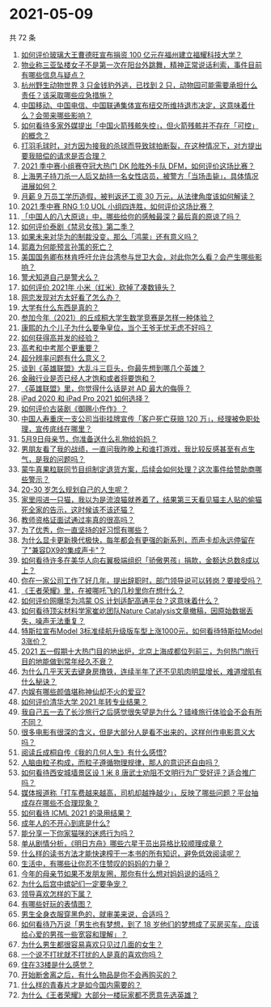 # 2021-05-09

共 72 条

<!-- BEGIN -->
<!-- 最后更新时间 Sun May 09 2021 09:53:23 GMT+0800 (China Standard Time) -->

1. [如何评价玻璃大王曹德旺宣布捐资 100
   亿元在福州建立福耀科技大学？](https://www.zhihu.com/question/457562649)
2. [物业称三亚坠楼女子不是第一次在阳台外跳舞，精神正常说话利索，事件目前有哪些信息与疑点？](https://www.zhihu.com/question/458317199)
3. [杭州野生动物世界 3 只金钱豹外逃，已找到 2
   只，动物园可能需要承担什么责任？该采取哪些应急措施？](https://www.zhihu.com/question/458351546)
4. [中国移动、中国电信、中国联通集体宣布纽交所维持退市决定，这意味着什么？会带来哪些影响？](https://www.zhihu.com/question/458322456)
5. [如何看待多家外媒提出「中国火箭残骸失控」，但火箭残骸并不存在「可控」的概念？](https://www.zhihu.com/question/458384867)
6. [打羽毛球时，对方因为接我的杀球而导致球拍断裂，在这种情况下，对方提出要我赔偿的请求是否合理？](https://www.zhihu.com/question/458085942)
7. [2021 季中赛小组赛夺冠大热门 DK 险胜外卡队
   DFM，如何评价这场比赛？](https://www.zhihu.com/question/458430509)
8. [上海男子持刀杀一人后又劫持一名女性店员，被警方「当场击毙」，具体情况进展如何？](https://www.zhihu.com/question/458381524)
9. [月薪 9 万员工学历造假，被判返还工资 30
   万元，从法律角度该如何解读？](https://www.zhihu.com/question/458409677)
10. [2021 季中赛 RNG 1:0 UOL
    小组四连胜，如何评价这场比赛？](https://www.zhihu.com/question/458401089)
11. [「中国人的八大原谅」中，哪些给你的感触最深？最后真的原谅了吗？](https://www.zhihu.com/question/458322564)
12. [如何评价泰剧《禁忌女孩》第二季？](https://www.zhihu.com/question/458258491)
13. [如果未来对华为的制裁没变，那么「鸿蒙」还有意义吗？](https://www.zhihu.com/question/458261749)
14. [郭嘉为何能预言孙策的死亡？](https://www.zhihu.com/question/23022586)
15. [美国国务卿布林肯呼吁允许台湾参与世卫大会，对此你怎么看？会产生哪些影响？](https://www.zhihu.com/question/458323936)
16. [警犬知道自己是警犬么？](https://www.zhihu.com/question/286005319)
17. [如何评价 2021年 小米（红米）砍掉了凑数镜头？](https://www.zhihu.com/question/458171647)
18. [网恋发现对方太好看了怎么办？](https://www.zhihu.com/question/441357680)
19. [大学有什么东西是真的？](https://www.zhihu.com/question/430807321)
20. [参加今年（2021）的丘成桐大学生数学竞赛是怎样一种体验？](https://www.zhihu.com/question/458309120)
21. [康熙的九个儿子为什么要争皇位，当个王爷无忧无虑不好吗？](https://www.zhihu.com/question/359062106)
22. [如何获得高并发的经验？](https://www.zhihu.com/question/40609661)
23. [高考和中考那个更重要？](https://www.zhihu.com/question/450457099)
24. [超分辨率问题有什么意义？](https://www.zhihu.com/question/458035789)
25. [谈到《英雄联盟》大乱斗三巨头，你最先想到哪几个英雄？](https://www.zhihu.com/question/457624791)
26. [金融行业是否已经人才饱和或者将要饱和？](https://www.zhihu.com/question/267950320)
27. [《英雄联盟》里，你觉得什么话是对 AD 最大的侮辱？](https://www.zhihu.com/question/457722320)
28. [iPad 2020 和 iPad Pro 2021 如何选择？](https://www.zhihu.com/question/458086760)
29. [如何评价古装剧《御赐小仵作》？](https://www.zhihu.com/question/457117887)
30. [中国人寿重庆一支公司当街挂牌宣传「客户死亡获赔 120
    万」，经理被免职处理，宣传底线在哪里？](https://www.zhihu.com/question/458335443)
31. [5月9日母亲节，你准备送什么礼物给妈妈？](https://www.zhihu.com/question/458238204)
32. [男朋友看了我的战绩，一直问我昨晚上和谁打游戏，我比较反感甚至有点生气，是我的问题吗？](https://www.zhihu.com/question/457084853)
33. [蒙牛真果粒联同节目组制定退货方案，后续会如何处理？这次事件给赞助商哪些警示？](https://www.zhihu.com/question/458355922)
34. [20-30 岁怎么规划自己的人生呢？](https://www.zhihu.com/question/303781246)
35. [家里闯进一只猫，我以为是流浪猫就养着了，结果第三天看见猫主人贴的偷猫死全家的告示，这时候该不该还猫？](https://www.zhihu.com/question/458067326)
36. [教师资格证面试通过率真的很高吗？](https://www.zhihu.com/question/435289719)
37. [为了优秀，你一直坚持的好习惯有哪些？](https://www.zhihu.com/question/452488029)
38. [为什么显卡更新换代极快，每年都会有更强的新系列，而声卡却永远停留在了"兼容DX9的集成声卡"？](https://www.zhihu.com/question/458007412)
39. [如何看待许多在美华人向右翼极端组织「骄傲男孩」捐款，金额达总数8成以上？](https://www.zhihu.com/question/458277293)
40. [你在一家公司工作了好几年，提出辞职时，部门领导说可以转岗？要接受吗？](https://www.zhihu.com/question/454570545)
41. [《王者荣耀》里，在被哪吒飞的几秒里你在想什么？](https://www.zhihu.com/question/457960562)
42. [如何评价网曝华为鸿蒙 OS 计划适配高通平台？这意味着什么？](https://www.zhihu.com/question/458227978)
43. [如何看待顶尖材料学家崔屹团队Nature
    Catalysis文章撤稿，因原始数据丢失，噪声无法重复？](https://www.zhihu.com/question/458152727)
44. [特斯拉宣布Model 3标准续航升级版车型上涨1000元，如何看待特斯拉Model
    3涨价？](https://www.zhihu.com/question/458323631)
45. [2021
    五一假期十大热门目的地出炉，北京上海成都位列前三，为何热门旅行目的地能做到常年经久不衰？](https://www.zhihu.com/question/458249774)
46. [为什么几乎天天去键身房撸铁，连续半年了还不见肌肉明显增长，难道增肌有什么秘诀？](https://www.zhihu.com/question/344778141)
47. [内娱有哪些颜值堪称神仙却不火的爱豆?](https://www.zhihu.com/question/439659001)
48. [如何评价清华大学 2021 年转专业结果？](https://www.zhihu.com/question/455564234)
49. [我自己五一去了长沙旅行之后感觉很失望是为什么？错峰旅行体验会不会有所不同？](https://www.zhihu.com/question/458141426)
50. [很多电影有很深的含义，但是大部分人是看不出来的，这样创作电影意义大吗？](https://www.zhihu.com/question/438741204)
51. [阅读丘成桐自传《我的几何人生》有什么感悟?](https://www.zhihu.com/question/452153948)
52. [人脑由粒子构成，而粒子遵循物理规律，那人的意识还自由吗？](https://www.zhihu.com/question/450868629)
53. [如何看待西安城墙景区设 1 米 8
    唐武士劝阻不文明行为广受好评？适合推广吗？](https://www.zhihu.com/question/458013084)
54. [媒体报道称「打车费越来越高，司机却越挣越少」，反映了哪些问题？平台抽成存在哪些不合理现象？](https://www.zhihu.com/question/458224652)
55. [如何看待 ICML 2021 的录用结果？](https://www.zhihu.com/question/458018028)
56. [成年人的不开心到底是什么?](https://www.zhihu.com/question/457811806)
57. [能分享一下你家猫咪的迷惑行为吗？](https://www.zhihu.com/question/457690584)
58. [单从剧情分析，《明日方舟》哪些六星干员出异格比较顺理成章？](https://www.zhihu.com/question/458079671)
59. [什么样的读书方法才能快速榨干一本书的所有知识，避免低效阅读呢？](https://www.zhihu.com/question/377547324)
60. [生活中，有哪些让你忍不住赞叹的妈妈的力量？](https://www.zhihu.com/question/458323560)
61. [今年的母亲节如果不发朋友圈，那你有什么想对妈妈说的话吗？](https://www.zhihu.com/question/458321063)
62. [为什么后宫中嫔妃们一定要争宠？](https://www.zhihu.com/question/293865460)
63. [领导喜欢怎样的下属？](https://www.zhihu.com/question/288797213)
64. [有哪些好玩的表情图？](https://www.zhihu.com/question/31090236)
65. [男生全身衣服穿黑色的，就审美来说，合适吗？](https://www.zhihu.com/question/26534749)
66. [如何看待乃万说「男生也有梦想，到了 18
    岁他们的梦想成了买房买车，应该给心爱的男孩一些宽容和理解」？](https://www.zhihu.com/question/458072558)
67. [为什么男生都很容易喜欢只见过几面的女生？](https://www.zhihu.com/question/300699970)
68. [一个说不打扰就不打扰的人是真的喜欢你吗？](https://www.zhihu.com/question/455719746)
69. [住在33楼是什么感觉？](https://www.zhihu.com/question/452537568)
70. [开始断舍离之后，有什么物品是你不会再购买的？](https://www.zhihu.com/question/457895008)
71. [什么样的青春片才是如今国内需要的？](https://www.zhihu.com/question/30589916)
72. [为什么《王者荣耀》大部分一楼玩家都不愿意先选英雄？](https://www.zhihu.com/question/457720588)

<!-- END -->
